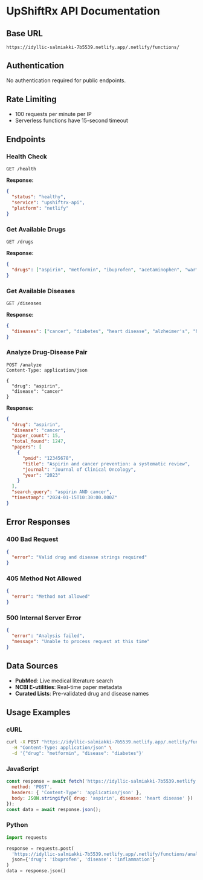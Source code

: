 # UpShiftRx API Documentation

## Base URL
```
https://idyllic-salmiakki-7b5539.netlify.app/.netlify/functions/
```

## Authentication
No authentication required for public endpoints.

## Rate Limiting
- 100 requests per minute per IP
- Serverless functions have 15-second timeout

## Endpoints

### Health Check
```http
GET /health
```

**Response:**
```json
{
  "status": "healthy",
  "service": "upshiftrx-api",
  "platform": "netlify"
}
```

### Get Available Drugs
```http
GET /drugs
```

**Response:**
```json
{
  "drugs": ["aspirin", "metformin", "ibuprofen", "acetaminophen", "warfarin"]
}
```

### Get Available Diseases
```http
GET /diseases
```

**Response:**
```json
{
  "diseases": ["cancer", "diabetes", "heart disease", "alzheimer's", "hypertension"]
}
```

### Analyze Drug-Disease Pair
```http
POST /analyze
Content-Type: application/json

{
  "drug": "aspirin",
  "disease": "cancer"
}
```

**Response:**
```json
{
  "drug": "aspirin",
  "disease": "cancer",
  "paper_count": 15,
  "total_found": 1247,
  "papers": [
    {
      "pmid": "12345678",
      "title": "Aspirin and cancer prevention: a systematic review",
      "journal": "Journal of Clinical Oncology",
      "year": "2023"
    }
  ],
  "search_query": "aspirin AND cancer",
  "timestamp": "2024-01-15T10:30:00.000Z"
}
```

## Error Responses

### 400 Bad Request
```json
{
  "error": "Valid drug and disease strings required"
}
```

### 405 Method Not Allowed
```json
{
  "error": "Method not allowed"
}
```

### 500 Internal Server Error
```json
{
  "error": "Analysis failed",
  "message": "Unable to process request at this time"
}
```

## Data Sources
- **PubMed**: Live medical literature search
- **NCBI E-utilities**: Real-time paper metadata
- **Curated Lists**: Pre-validated drug and disease names

## Usage Examples

### cURL
```bash
curl -X POST "https://idyllic-salmiakki-7b5539.netlify.app/.netlify/functions/analyze" \
  -H "Content-Type: application/json" \
  -d '{"drug": "metformin", "disease": "diabetes"}'
```

### JavaScript
```javascript
const response = await fetch('https://idyllic-salmiakki-7b5539.netlify.app/.netlify/functions/analyze', {
  method: 'POST',
  headers: { 'Content-Type': 'application/json' },
  body: JSON.stringify({ drug: 'aspirin', disease: 'heart disease' })
});
const data = await response.json();
```

### Python
```python
import requests

response = requests.post(
  'https://idyllic-salmiakki-7b5539.netlify.app/.netlify/functions/analyze',
  json={'drug': 'ibuprofen', 'disease': 'inflammation'}
)
data = response.json()
```